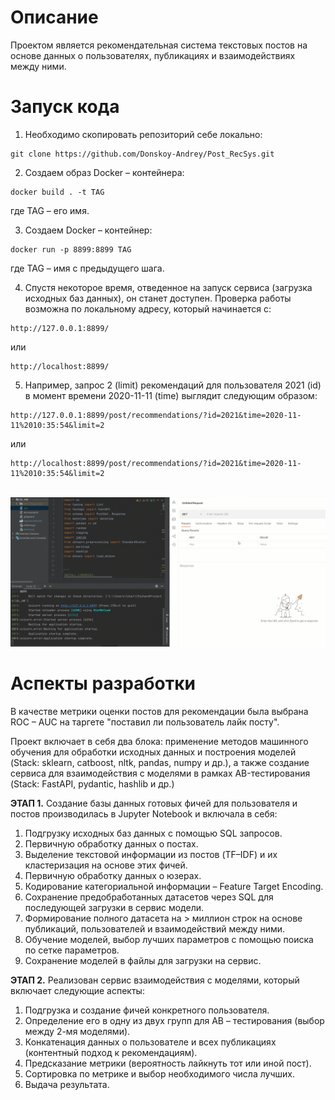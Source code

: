 # Описание
Проектом является рекомендательная система текстовых постов на основе данных о пользователях, 
публикациях и взаимодействиях между ними.

# Запуск кода
1. Необходимо скопировать репозиторий себе локально:
```
git clone https://github.com/Donskoy-Andrey/Post_RecSys.git
```

2. Создаем образ Docker – контейнера:
```
docker build . -t TAG
```
где TAG – его имя.

3. Создаем Docker – контейнер:
```
docker run -p 8899:8899 TAG
```
где TAG – имя с предыдущего шага. 

4. Спустя некоторое время, отведенное на запуск сервиса (загрузка исходных баз данных), он станет доступен.
Проверка работы возможна по локальному адресу, который начинается с: 
```
http://127.0.0.1:8899/
```
или
```
http://localhost:8899/
```
5. Например, запрос 2 (limit) рекомендаций для пользователя 2021 (id) 
в момент времени 2020-11-11 (time) выглядит следующим образом:
```
http://127.0.0.1:8899/post/recommendations/?id=2021&time=2020-11-11%2010:35:54&limit=2
```
или
```
http://localhost:8899/post/recommendations/?id=2021&time=2020-11-11%2010:35:54&limit=2
```
\
![Service Example](https://github.com/Donskoy-Andrey/Post_RecSys/blob/master/images/example.gif)

# Аспекты разработки
В качестве метрики оценки постов для рекомендации была выбрана ROC – AUC на таргете "поставил ли пользователь лайк посту".

Проект включает в себя два блока: применение методов машинного обучения для обработки исходных данных и построения моделей (Stack: sklearn, catboost, nltk, pandas, numpy и др.), а также создание сервиса для взаимодействия с моделями в рамках AB-тестирования (Stack: FastAPI, pydantic, hashlib и др.)

**ЭТАП 1.** Создание базы данных готовых фичей для пользователя и постов производилась в Jupyter Notebook и включала в себя:
1. Подгрузку исходных баз данных с помощью SQL запросов.
2. Первичную обработку данных о постах.
3. Выделение текстовой информации из постов (TF–IDF) и их кластеризация на основе этих фичей.
3. Первичную обработку данных о юзерах.
4. Кодирование категориальной информации – Feature Target Encoding.
5. Сохранение предобработанных датасетов через SQL для последующей загрузки в сервис модели.
6. Формирование полного датасета на > миллион строк на основе публикаций, пользователей и взаимодействий между ними.
7. Обучение моделей, выбор лучших параметров с помощью поиска по сетке параметров.
8. Сохранение моделей в файлы для загрузки на сервис.

**ЭТАП 2.** Реализован сервис взаимодействия с моделями, который включает следующие аспекты:
1. Подгрузка и создание фичей конкретного пользователя.
2. Определение его в одну из двух групп для AB – тестирования (выбор между 2-мя моделями).
3. Конкатенация данных о пользователе и всех публикациях (контентный подход к рекомендациям).
4. Предсказание метрики (вероятность лайкнуть тот или иной пост).
5. Сортировка по метрике и выбор необходимого числа лучших.
6. Выдача результата.